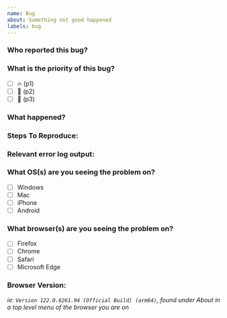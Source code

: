```yaml
---
name: Bug
about: Something not good happened
labels: bug
---
```


### Who reported this bug?

### What is the priority of this bug?

- [ ] 🔥 (p1)
- [ ] 🤕 (p2)
- [ ] 🐌 (p3)

### What happened?


### Steps To Reproduce:


### Relevant error log output:


### What OS(s) are you seeing the problem on?

- [ ] Windows
- [ ] Mac
- [ ] iPhone
- [ ] Android

### What browser(s) are you seeing the problem on?

- [ ] Firefox
- [ ] Chrome
- [ ] Safari
- [ ] Microsoft Edge

### Browser Version:
_ie: `Version 122.0.6261.94 (Official Build) (arm64)`, found under About in a top level menu of the browser you are on_
